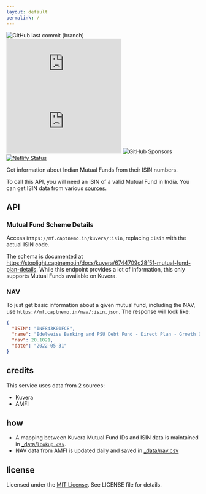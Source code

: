 ```yaml
---
layout: default
permalink: /
---
```


![GitHub last commit (branch)](https://img.shields.io/github/last-commit/captn3m0/mf.captnemo.in/main) ![GitHub code size in bytes](https://img.shields.io/github/languages/code-size/captn3m0/mf.captnemo.in) ![GitHub](https://img.shields.io/github/license/captn3m0/mf.captnemo.in) ![GitHub Sponsors](https://img.shields.io/github/sponsors/captn3m0) [![Netlify Status](https://api.netlify.com/api/v1/badges/81a9df69-6c56-416e-89f4-a252dd94da1f/deploy-status)](https://app.netlify.com/sites/mf-captnemo/deploys)

Get information about Indian Mutual Funds from their ISIN numbers.

To call this API, you will need an ISIN of a valid Mutual Fund in India. 
You can get ISIN data from various [sources](https://github.com/captn3m0/india-isin-data#alternative-sources).

## API

### Mutual Fund Scheme Details

Access `https://mf.captnemo.in/kuvera/:isin`, replacing `:isin` with the actual ISIN code.

The schema is documented at <https://stoplight.captnemo.in/docs/kuvera/6744709c28f51-mutual-fund-plan-details>.
While this endpoint provides a lot of information, this only supports Mutual Funds available on Kuvera.

### NAV

To just get basic information about a given mutual fund, including the NAV, use `https://mf.captnemo.in/nav/:isin.json`. The
response will look like:

```json
{
  "ISIN": "INF843K01FC8",
  "name": "Edelweiss Banking and PSU Debt Fund - Direct Plan - Growth Option",
  "nav": 20.1021,
  "date": "2022-05-31"
}
```

## credits

This service uses data from 2 sources:

- Kuvera
- AMFI

## how

- A mapping between Kuvera Mutual Fund IDs and ISIN data is maintained in [_data/`lookup.csv`](https://github.com/captn3m0/mf.captnemo.in/blob/main/_data/lookup.csv).
- NAV data from AMFI is updated daily and saved in [_data/nav.csv](https://github.com/captn3m0/mf.captnemo.in/blob/main/_data/nav.csv)

##

## license

Licensed under the [MIT License](https://nemo.mit-license.org/). See LICENSE file for details.
